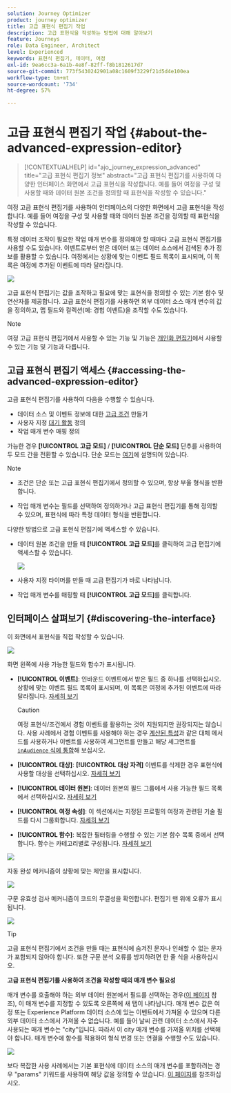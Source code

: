 ```yaml
---
solution: Journey Optimizer
product: journey optimizer
title: 고급 표현식 편집기 작업
description: 고급 표현식을 작성하는 방법에 대해 알아보기
feature: Journeys
role: Data Engineer, Architect
level: Experienced
keywords: 표현식 편집기, 데이터, 여정
exl-id: 9ea6cc3a-6a1b-4e8f-82ff-f8b1812617d7
source-git-commit: 773f5430242901a08c1609f3229f21d5d4e100ea
workflow-type: tm+mt
source-wordcount: '734'
ht-degree: 57%

---
```


# 고급 표현식 편집기 작업 {#about-the-advanced-expression-editor}

>[!CONTEXTUALHELP]
>id="ajo_journey_expression_advanced"
>title="고급 표현식 편집기 정보"
>abstract="고급 표현식 편집기를 사용하여 다양한 인터페이스 화면에서 고급 표현식을 작성합니다. 예를 들어 여정을 구성 및 사용할 때와 데이터 원본 조건을 정의할 때 표현식을 작성할 수 있습니다."

여정 고급 표현식 편집기를 사용하여 인터페이스의 다양한 화면에서 고급 표현식을 작성합니다. 예를 들어 여정을 구성 및 사용할 때와 데이터 원본 조건을 정의할 때 표현식을 작성할 수 있습니다.

특정 데이터 조작이 필요한 작업 매개 변수를 정의해야 할 때마다 고급 표현식 편집기를 사용할 수도 있습니다. 이벤트로부터 얻은 데이터 또는 데이터 소스에서 검색된 추가 정보를 활용할 수 있습니다. 여정에서는 상황에 맞는 이벤트 필드 목록이 표시되며, 이 목록은 여정에 추가된 이벤트에 따라 달라집니다.

![](../assets/journey65.png)


고급 표현식 편집기는 값을 조작하고 필요에 맞는 표현식을 정의할 수 있는 기본 함수 및 연산자를 제공합니다. 고급 표현식 편집기를 사용하면 외부 데이터 소스 매개 변수의 값을 정의하고, 맵 필드와 컬렉션(예: 경험 이벤트)을 조작할 수도 있습니다.

>[!NOTE]
>
>여정 고급 표현식 편집기에서 사용할 수 있는 기능 및 기능은 [개인화 편집기](../../personalization/functions/functions.md)에서 사용할 수 있는 기능 및 기능과 다릅니다.

## 고급 표현식 편집기 액세스 {#accessing-the-advanced-expression-editor}

고급 표현식 편집기를 사용하여 다음을 수행할 수 있습니다.

* 데이터 소스 및 이벤트 정보에 대한 [고급 조건](../condition-activity.md#about_condition) 만들기
* 사용자 지정 [대기 활동](../wait-activity.md#custom) 정의
* 작업 매개 변수 매핑 정의

가능한 경우 **[!UICONTROL 고급 모드]** / **[!UICONTROL 단순 모드]** 단추를 사용하여 두 모드 간을 전환할 수 있습니다. 단순 모드는 [여기](../condition-activity.md#about_condition)에 설명되어 있습니다.

>[!NOTE]
>
>* 조건은 단순 또는 고급 표현식 편집기에서 정의할 수 있으며, 항상 부울 형식을 반환합니다.
>
>* 작업 매개 변수는 필드를 선택하여 정의하거나 고급 표현식 편집기를 통해 정의할 수 있으며, 표현식에 따라 특정 데이터 형식을 반환합니다.

다양한 방법으로 고급 표현식 편집기에 액세스할 수 있습니다.

* 데이터 원본 조건을 만들 때 **[!UICONTROL 고급 모드]**&#x200B;를 클릭하여 고급 편집기에 액세스할 수 있습니다.

  ![](../assets/journeyuc2_33.png)

* 사용자 지정 타이머를 만들 때 고급 편집기가 바로 나타납니다.
* 작업 매개 변수를 매핑할 때 **[!UICONTROL 고급 모드]**&#x200B;를 클릭합니다.

## 인터페이스 살펴보기 {#discovering-the-interface}

이 화면에서 표현식을 직접 작성할 수 있습니다.

![](../assets/journey70.png)

화면 왼쪽에 사용 가능한 필드와 함수가 표시됩니다.

* **[!UICONTROL 이벤트]**: 인바운드 이벤트에서 받은 필드 중 하나를 선택하십시오. 상황에 맞는 이벤트 필드 목록이 표시되며, 이 목록은 여정에 추가된 이벤트에 따라 달라집니다. [자세히 보기](../../event/about-events.md)

  >[!CAUTION]
  >
  >여정 표현식/조건에서 경험 이벤트를 활용하는 것이 지원되지만 권장되지는 않습니다. 사용 사례에서 경험 이벤트를 사용해야 하는 경우 [계산된 특성](../../audience/computed-attributes.md)과 같은 대체 메서드를 사용하거나 이벤트를 사용하여 세그먼트를 만들고 해당 세그먼트를 [`inAudience` 식에 통합](../../building-journeys/functions/functioninaudience.md)해 보십시오.

* **[!UICONTROL 대상]**: **[!UICONTROL 대상 자격]** 이벤트를 삭제한 경우 표현식에 사용할 대상을 선택하십시오. [자세히 보기](../condition-activity.md#using-a-segment)
* **[!UICONTROL 데이터 원본]**: 데이터 원본의 필드 그룹에서 사용 가능한 필드 목록에서 선택하십시오. [자세히 보기](../../datasource/about-data-sources.md)
* **[!UICONTROL 여정 속성]**: 이 섹션에서는 지정된 프로필의 여정과 관련된 기술 필드를 다시 그룹화합니다. [자세히 보기](journey-properties.md)
* **[!UICONTROL 함수]**: 복잡한 필터링을 수행할 수 있는 기본 함수 목록 중에서 선택합니다. 함수는 카테고리별로 구성됩니다. [자세히 보기](functions.md)

![](../assets/journey65.png)

자동 완성 메커니즘이 상황에 맞는 제안을 표시합니다.

![](../assets/journey68.png)

구문 유효성 검사 메커니즘이 코드의 무결성을 확인합니다. 편집기 맨 위에 오류가 표시됩니다.

![](../assets/journey69.png)


>[!TIP]
>
>고급 표현식 편집기에서 조건을 만들 때는 표현식에 숨겨진 문자나 인쇄할 수 없는 문자가 포함되지 않아야 합니다. 또한 구문 분석 오류를 방지하려면 한 줄 식을 사용하십시오.


**고급 표현식 편집기를 사용하여 조건을 작성할 때의 매개 변수 필요성**

매개 변수를 호출해야 하는 외부 데이터 원본에서 필드를 선택하는 경우([이 페이지](../../datasource/external-data-sources.md) 참조), 이 매개 변수를 지정할 수 있도록 오른쪽에 새 탭이 나타납니다. 매개 변수 값은 여정 또는 Experience Platform 데이터 소스에 있는 이벤트에서 가져올 수 있으며 다른 외부 데이터 소스에서 가져올 수 없습니다. 예를 들어 날씨 관련 데이터 소스에서 자주 사용되는 매개 변수는 &quot;city&quot;입니다. 따라서 이 city 매개 변수를 가져올 위치를 선택해야 합니다. 매개 변수에 함수를 적용하여 형식 변경 또는 연결을 수행할 수도 있습니다.

![](../assets/journeyuc2_19.png)

보다 복잡한 사용 사례에서는 기본 표현식에 데이터 소스의 매개 변수를 포함하려는 경우 &quot;params&quot; 키워드를 사용하여 해당 값을 정의할 수 있습니다. [이 페이지](../expression/field-references.md)를 참조하십시오.
